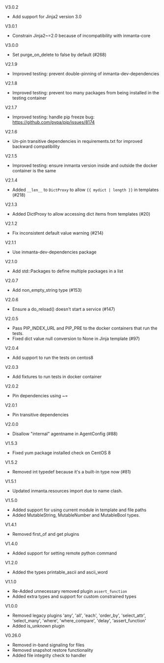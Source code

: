V3.0.2
- Add support for Jinja2 version 3.0

V3.0.1
- Constrain Jinja2~=2.0 because of incompatibility with inmanta-core

V3.0.0
- Set purge\_on\_delete to false by default (#268)

V2.1.9
- Improved testing: prevent double-pinning of inmanta-dev-dependencies

V2.1.8
- Improved testing: prevent too many packages from being installed in the testing container

V2.1.7
- Improved testing: handle pip freeze bug: https://github.com/pypa/pip/issues/8174

V2.1.6
- Un-pin transitive dependencies in requirements.txt for improved backward compatibility

V2.1.5
- Improved testing: ensure inmanta version inside and outside the docker container is the same

V2.1.4
- Added `__len__` to `DictProxy` to allow `{{ mydict | length }}` in templates (#218)

V2.1.3
- Added DictProxy to allow accessing dict items from templates (#20)

V2.1.2
- Fix inconsistent default value warning (#214)

V2.1.1
- Use inmanta-dev-dependencies package

V2.1.0
- Add std::Packages to define multiple packages in a list

V2.0.7
- Add non_empty_string type (#153)

V2.0.6
- Ensure a do_reload() doesn't start a service (#147)

V2.0.5
- Pass PIP_INDEX_URL and PIP_PRE to the docker containers that run the tests.
- Fixed dict value null conversion to None in Jinja template (#97)

V2.0.4
- Add support to run the tests on centos8

V2.0.3
- Add fixtures to run tests in docker container

V2.0.2
- Pin dependencies using ~=

V2.0.1
- Pin transitive dependencies

V2.0.0
- Disallow "internal" agentname in AgentConfig (#88)

V1.5.3
- Fixed yum package installed check on CentOS 8

V1.5.2
 - Removed int typedef because it's a built-in type now (#81)

V1.5.1
 - Updated inmanta.resources import due to name clash.

V1.5.0
 - Added support for using current module in template and file paths
 - Added MutableString, MutableNumber and MutableBool types.

V1.4.1
 - Removed first_of and get plugins

V1.4.0
 - Added support for setting remote python command

V1.2.0
 - Added the types printable_ascii and ascii_word

V1.1.0
 - Re-Added unnecessary removed plugin `assert_function`
 - Added extra types and support for custom constrained types

V1.0.0
 - Removed legacy plugins 'any', 'all', 'each', 'order_by', 'select_attr', 'select_many', 'where', 'where_compare', 'delay', 'assert_function'
 - Added is_unknown plugin

V0.26.0
 - Removed in-band signaling for files
 - Removed snapshot restore functionality
 - Added file integrity check to handler
